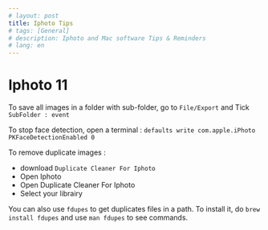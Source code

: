 ```yaml
---
# layout: post
title: Iphoto Tips
# tags: [General]
# description: Iphoto and Mac software Tips & Reminders
# lang: en
---
```


Iphoto 11
=========

To save all images in a folder with sub-folder, go to `File/Export` and Tick
`SubFolder : event`

To stop face detection, open a terminal : `defaults write com.apple.iPhoto
PKFaceDetectionEnabled 0`

To remove duplicate images :

- download `Duplicate Cleaner For Iphoto`
- Open Iphoto
- Open Duplicate Cleaner For Iphoto
- Select your librairy

You can also use `fdupes` to get duplicates files in a path. To install it, do
`brew install fdupes` and use `man fdupes` to see commands.
